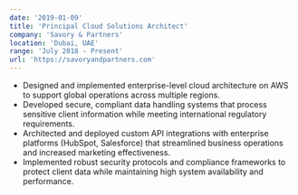 ```yaml
---
date: '2019-01-09'
title: 'Principal Cloud Solutions Architect'
company: 'Savory & Partners'
location: 'Dubai, UAE'
range: 'July 2018 - Present'
url: 'https://savoryandpartners.com'
---
```


- Designed and implemented enterprise-level cloud architecture on AWS to support global operations across multiple regions.
- Developed secure, compliant data handling systems that process sensitive client information while meeting international regulatory requirements.
- Architected and deployed custom API integrations with enterprise platforms (HubSpot, Salesforce) that streamlined business operations and increased marketing effectiveness.
- Implemented robust security protocols and compliance frameworks to protect client data while maintaining high system availability and performance.
